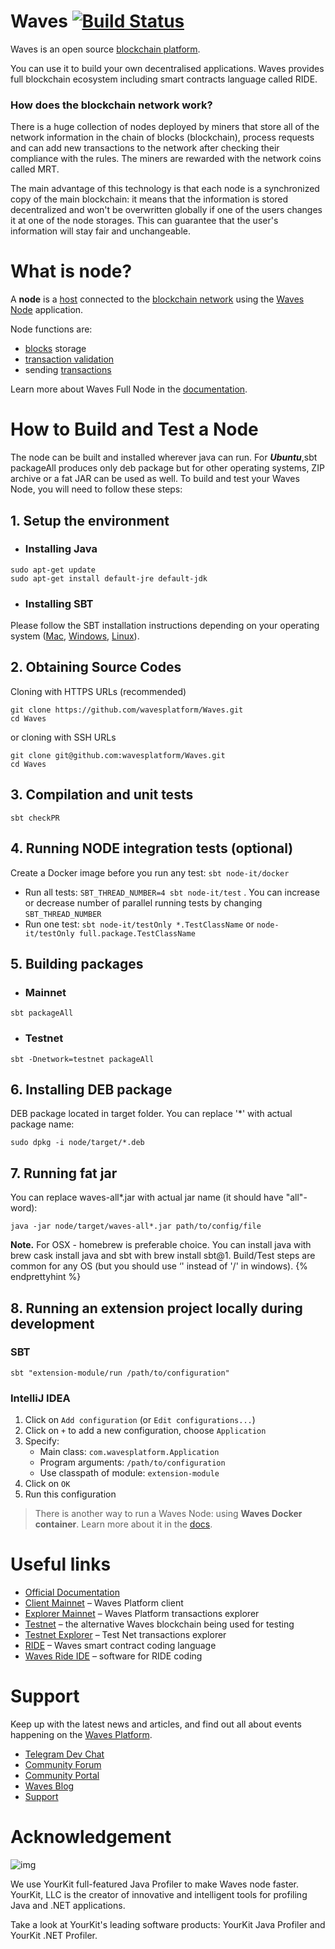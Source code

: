 # Waves [![Build Status](https://travis-ci.org/wavesplatform/Waves.svg?branch=master)](https://travis-ci.org/wavesplatform/Waves)

Waves is an open source [blockchain platform](https://wavesplatform.com/).

You can use it to build your own decentralised applications. Waves provides full blockchain ecosystem including smart contracts language called RIDE.

### How does the blockchain network work?

There is a huge collection of nodes deployed by miners that store all of the network information in the chain of blocks (blockchain), process requests and can add new transactions to the network after checking their compliance with the rules. The miners are rewarded with the network coins called MRT. 

The main advantage of this technology is that each node is a synchronized copy of the main blockchain: it means that the information is stored decentralized and won't be overwritten globally if one of the users changes it at one of the node storages. This can guarantee that the user's information will stay fair and unchangeable. 



# What is node?

A **node** is a [host](https://en.wikipedia.org/wiki/Host_(network)) connected to the [blockchain network](https://docs.wavesplatform.com/en/blockchain/blockchain-network.html) using the [Waves Node](https://github.com/wavesplatform/Waves) application.

Node functions are:

- [blocks](https://docs.wavesplatform.com/en/blockchain/block.html) storage
- [transaction validation](https://docs.wavesplatform.com/en/blockchain/transaction/transaction-validation.html)
- sending [transactions](https://docs.wavesplatform.com/en/blockchain/transaction.html)



Learn more about Waves Full Node in the [documentation](https://docs.wavesplatform.com/en/waves-node/what-is-a-full-node.html).





# How to Build and Test a Node

The node can be built and installed wherever java can run. For ***Ubuntu***,sbt packageAll ‌produces only deb package but for other operating systems, ZIP archive or a fat JAR can be used as well. To build and test your Waves Node, you will need to follow these steps:



## 1. Setup the environment

- ### Installing Java

```
sudo apt-get update
sudo apt-get install default-jre default-jdk
```

- ### Installing SBT

Please follow the SBT installation instructions depending on your operating system ([Mac](https://www.scala-sbt.org/1.0/docs/Installing-sbt-on-Mac.html), [Windows](https://www.scala-sbt.org/1.0/docs/Installing-sbt-on-Windows.html), [Linux](https://www.scala-sbt.org/1.0/docs/Installing-sbt-on-Linux.html)).



## 2. Obtaining Source Codes

Cloning with HTTPS URLs (recommended)

```
git clone https://github.com/wavesplatform/Waves.git
cd Waves
```

or cloning with SSH URLs

```
git clone git@github.com:wavesplatform/Waves.git
cd Waves
```



## 3. Compilation and unit tests

```
sbt checkPR
```



## 4. Running NODE integration tests (optional)

Create a Docker image before you run any test: `sbt node-it/docker`

- Run all tests: `SBT_THREAD_NUMBER=4 sbt node-it/test` . You can increase or decrease number of parallel running tests by changing `SBT_THREAD_NUMBER`
- Run one test: `sbt node-it/testOnly *.TestClassName` or `node-it/testOnly full.package.TestClassName`



## 5. Building packages

- ### Mainnet

```
sbt packageAll
```

- ### Testnet

```
sbt -Dnetwork=testnet packageAll
```



## 6. Installing DEB package

DEB package located in target folder. You can replace '*' with actual package name:

```
sudo dpkg -i node/target/*.deb
```



## 7. Running fat jar

You can replace waves-all*.jar with actual jar name (it should have "all"-word):

```
java -jar node/target/waves-all*.jar path/to/config/file
```

**Note.** For OSX - homebrew is preferable choice. You can install java with brew cask install java and sbt with brew install sbt@1. Build/Test steps are common for any OS (but you should use ‘' instead of '/' in windows). {% endprettyhint %}



## 8. Running an extension project locally during development

### SBT

```
sbt "extension-module/run /path/to/configuration"

```

### IntelliJ IDEA

1. Click on `Add configuration` (or `Edit configurations...`)
2. Click on `+` to add a new configuration, choose `Application`
3. Specify:
   - Main class: `com.wavesplatform.Application`
   - Program arguments: `/path/to/configuration`
   - Use classpath of module: `extension-module`
4. Click on `OK`
5. Run this configuration



> There is another way to run a Waves Node: using **Waves Docker container**. Learn more about it in the [docs](https://docs.wavesplatform.com/en/waves-node/waves-node-in-docker.html). 



# Useful links

- [Official Documentation](https://docs.wavesplatform.com/)
- [Client Mainnet](https://client.wavesplatform.com/) – Waves Platform client
- [Explorer Mainnet](https://wavesexplorer.com/) – Waves Platform transactions explorer
- [Testnet](https://testnet.wavesplatform.com/) – the alternative Waves blockchain being used for testing
- [Testnet Explorer](https://wavesexplorer.com/testnet) – Test Net transactions explorer
- [RIDE](https://github.com/wavesplatform/waves-documentation/blob/master/en/ride/ride-script.md) – Waves smart contract coding language
- [Waves Ride IDE](https://ide.wavesplatform.com/) – software for RIDE coding



# Support

Keep up with the latest news and articles, and find out all about events happening on the [Waves Platform](https://wavesplatform.com/).

- [Telegram Dev Chat](https://t.me/waves_ride_dapps_dev)
- [Community Forum](https://forum.wavesplatform.com/)
- [Community Portal](https://wavescommunity.com/)
- [Waves Blog](https://blog.wavesplatform.com/)
- [Support](https://support.wavesplatform.com/)



# Acknowledgement

![img](https://camo.githubusercontent.com/97fa03cac759a772255b93c64ab1c9f76a103681/68747470733a2f2f7777772e796f75726b69742e636f6d2f696d616765732f796b6c6f676f2e706e67)

We use YourKit full-featured Java Profiler to make Waves node faster. YourKit, LLC is the creator of innovative and intelligent tools for profiling Java and .NET applications.

Take a look at YourKit's leading software products: YourKit Java Profiler and YourKit .NET Profiler.
